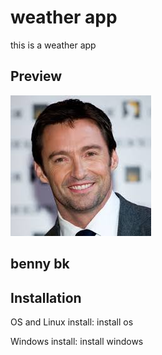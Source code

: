 # weather app
this is a weather app
## Preview
![Picture of finished project](download.jpg)
## benny bk
## Installation
OS and Linux install: install os
   
Windows install: install windows
